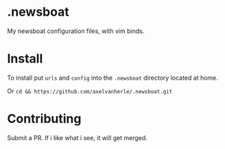 # .newsboat
My newsboat configuration files, with vim binds.

# Install
To install put `urls` and `config` into the `.newsboat` directory located at home.

Or `cd && https://github.com/axelvanherle/.newsboat.git`

# Contributing 
Submit a PR. If i like what i see, it will get merged.
